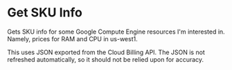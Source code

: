 # Get SKU Info

Gets SKU info for some Google Compute Engine resources I'm interested in.
Namely, prices for RAM and CPU in us-west1.

This uses JSON exported from the Cloud Billing API. The JSON is not refreshed
automatically, so it should not be relied upon for accuracy.
